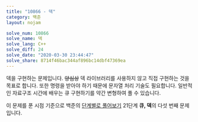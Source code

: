 ```yaml
---
title: "10866 - 덱"
category: 백준
layout: nojam

solve_num: 10866
solve_name: 덱
solve_lang: C++
solve_diff: 24
solve_date: "2020-03-30 23:44:47"
solve_share: 8714f46bac344af896bc14dbf47369ea
---
```


덱을 구현하는 문제입니다. ~~양심상~~ 덱 라이브러리를 사용하지 않고 직접 구현하는 것을 목표로 합니다. 또한 명령을 받아야 하기 때문에 문자열 처리 기술도 필요합니다. 일반적인 자료구조 시간에 배우는 큐 구현하기를 약간 변형하여 풀 수 있습니다.

이 문제를 푼 시점 기준으로 백준의 [단계별로 풀어보기](http://noj.am/p/s) 21단계 **큐, 덱**의 다섯 번째 문제입니다.
